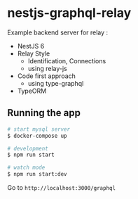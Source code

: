 # nestjs-graphql-relay
Example backend server for relay :
- NestJS 6
- Relay Style
  - Identification, Connections
  - using relay-js
- Code first approach
  - using type-graphql
- TypeORM


## Running the app

```bash
# start mysql server
$ docker-compose up

# development
$ npm run start

# watch mode
$ npm run start:dev
```

Go to `http://localhost:3000/graphql`
